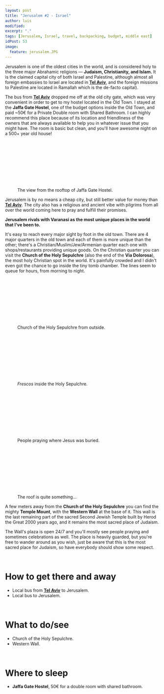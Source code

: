 ```yaml
---
layout: post
title: "Jerusalem #2 - Israel"
author: luis
modified:
excerpt: "."
tags: [Jerusalem, Israel, travel, backpacking, budget, middle east]
idPost: 53
image:
  feature: jerusalem.JPG
---
```


Jerusalem is one of the oldest cities in the world, and is considered holy to the three major Abrahamic religions — <b>Judaism, Christianity, and Islam.</b> It is the claimed capital city of both Israel and Palestine, although almost all foreign embassies to Israel are located in <b><a href="{{site.url}}/TelAviv" target="_blank">Tel Aviv</a></b>, and the foreign missions to Palestine are located in Ramallah which is the de-facto capital).

The bus from <b><a href="{{site.url}}/TelAviv" target="_blank">Tel Aviv</a></b> dropped me off at the old city gate, which was very convenient in order to get to my hostel located in the Old Town. I stayed at the <b>Jaffa Gate Hostel</b>, one of the budget options inside the Old Town, and paid ~50€ for a Private Double room with Shared Bathroom. I can highly recommend this place because of its location and friendliness of the owners that are always available to help you in whatever issue that you might have. The room is basic but clean, and you'll have awesome night on a 500+ year old house!

<figure>
	<a href="../images/israel/jerusalem/jerusalem1.JPG"><img src="../images/blank.JPG" alt="" data-echo="../images/israel/jerusalem/jerusalem1.JPG"></a>
	<figcaption>The view from the rooftop of Jaffa Gate Hostel.</figcaption>
</figure>

Jerusalem is by no means a cheap city, but still better value for money than <b><a href="{{site.url}}/TelAviv" target="_blank">Tel Aviv</a></b>. The city also has a religious and ancient vibe with pilgrims from all over the world coming here to pray and fulfill their promises.

<b><highlight><middle>Jerusalem rivals with Varanasi as the most unique places in the world that I've been to.</middle></highlight></b>

It's easy to reach every major sight by foot in the old town. There are 4 major quarters in the old town and each of them is more unique than the other; there's a Christian/Muslim/Jew/Armenian quarter each one with shops/restaurants providing unique goods. On the Christian quarter you can visit the <b>Church of the Holy Sepulchre</b> (also the end of the <b>Via Dolorosa</b>), the most holy Christian spot in the world. It's painfully crowded and I didn't even got the chance to go inside the tiny tomb chamber. The lines seem to queue for hours, from morning to night.

<figure>
	<a href="../images/israel/jerusalem/jerusalem2.JPG"><img src="../images/blank.JPG" alt="" data-echo="../images/israel/jerusalem/jerusalem2.JPG"></a>
	<figcaption>Church of the Holy Sepulchre from outside.</figcaption>
</figure>

<figure>
	<a href="../images/israel/jerusalem/jerusalem3.JPG"><img src="../images/blank.JPG" alt="" data-echo="../images/israel/jerusalem/jerusalem3.JPG"></a>
	<figcaption><i>Frescos</i> inside the Holy Sepulchre.</figcaption>
</figure>

<figure>
	<a href="../images/israel/jerusalem/jerusalem4.JPG"><img src="../images/blank.JPG" alt="" data-echo="../images/israel/jerusalem/jerusalem4.JPG"></a>
	<figcaption>People praying where Jesus was buried.</figcaption>
</figure>

<figure>
	<a href="../images/israel/jerusalem/jerusalem5.JPG"><img src="../images/blank.JPG" alt="" data-echo="../images/israel/jerusalem/jerusalem5.JPG"></a>
	<figcaption>The roof is quite something...</figcaption>
</figure>

A few meters away from the <b>Church of the Holy Sepulchre</b> you can find the mighty <b>Temple Mount</b>, with the <b>Western Wall</b> at the base of it. This wall is the last remaining part of the sacred Second Jewish Temple built by Herod the Great 2000 years ago, and it remains the most sacred place of Judaism.

The Wall's plaza is open 24/7 and you'll mostly see people praying and sometimes celebrations as well. The place is heavily guarded, but you're free to wander around as you wish, just be aware that this is the most sacred place for Judaism, so have everybody should show some respect.



<br>
<h1>How to get there and away</h1>
<ul>
<li>Local bus from <b><a href="{{site.url}}/TelAviv" target="_blank">Tel Aviv</a></b> to Jerusalem.</li>
<li>Local bus to Jerusalem.</li>
</ul>

<br>
<h1>What to do/see</h1>
<ul>
<li>Church of the Holy Sepulchre.</li>
<li>Western Wall.</li>
</ul>

<br>
<h1>Where to sleep</h1>
<ul>
<li><b>Jaffa Gate Hostel</b>, 50€ for a double room with shared bathroom.</li>
</ul>
